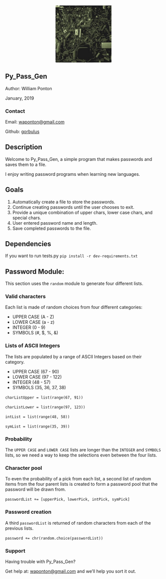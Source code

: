 <p align="center">
  <img width="180" src="beep_boop.png">
</p>

## Py_Pass_Gen
Author: William Ponton

January, 2019

### Contact

Email: <a href="mailto:waponton@gmail.com">waponton@gmail.com</a>

Github: <a href="https://github.com/gorbulus">gorbulus</a>

## Description
Welcome to Py_Pass_Gen, a simple program that makes passwords and saves them to a file.

I enjoy writing password programs when learning new languages.


## Goals

1. Automatically create a file to store the passwords.
2. Continue creating passwords until the user chooses to exit.
3. Provide a unique combination of upper chars, lower case chars, and special chars.
4. User entered password name and length.
5. Save completed passwords to the file.

## Dependencies
If you want to run tests.py ```pip install -r dev-requirements.txt```

## Password Module: 
This section uses the ```random``` module to generate four different lists.

### Valid characters
Each list is made of random choices from four different categories:
- UPPER CASE (A - Z)
- LOWER CASE (a - z)
- INTEGER (0 - 9)
- SYMBOLS (#, $, %, &)

### Lists of ASCII Integers
The lists are populated by a range of ASCII Integers based on their category.
- UPPER CASE (67 - 90)
- LOWER CASE (97 - 122)
- INTEGER (48 - 57)
- SYMBOLS (35, 36, 37, 38)

```charListUpper = list(range(67, 91))```
  
  ```charListLower = list(range(97, 123))```
  
  ```intList = list(range(48, 58))```
  
  ```symList = list(range(35, 39))```
  
### Probability

The ```UPPER CASE``` and ```LOWER CASE``` lists are longer than the ```INTEGER``` and ```SYMBOLS``` lists, so we need a way to keep the selections even between the four lists.

### Character pool

To even the probability of a pick from each list, a second list of random items from the four parent lists is created to form a password pool that the password will be drawn from.

```passwordList += [upperPick, lowerPick, intPick, symPick]```

### Password creation

A third ```passwordList``` is returned of random characters from each of the previous lists.

```password += chr(random.choice(passwordList))```

### Support

Having trouble with Py_Pass_Gen? 

Get help at: <a href="mailto:waponton@gmail.com">waponton@gmail.com</a> and we’ll help you sort it out.
